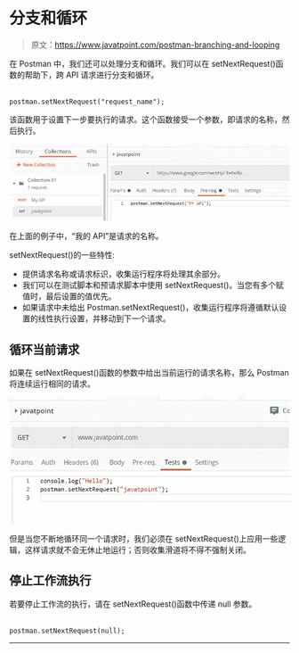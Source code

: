 # 分支和循环

> 原文：<https://www.javatpoint.com/postman-branching-and-looping>

在 Postman 中，我们还可以处理分支和循环。我们可以在 setNextRequest()函数的帮助下，跨 API 请求进行分支和循环。

```

postman.setNextRequest("request_name");

```

该函数用于设置下一步要执行的请求。这个函数接受一个参数，即请求的名称，然后执行。

![Branching and Looping](img/dfabd7694ff1b3d408ae39fb8d3780d5.png)

在上面的例子中，“我的 API”是请求的名称。

setNextRequest()的一些特性:

*   提供请求名称或请求标识，收集运行程序将处理其余部分。
*   我们可以在测试脚本和预请求脚本中使用 setNextRequest()。当您有多个赋值时，最后设置的值优先。
*   如果请求中未给出 Postman.setNextRequest()，收集运行程序将遵循默认设置的线性执行设置，并移动到下一个请求。

## 循环当前请求

如果在 setNextRequest()函数的参数中给出当前运行的请求名称，那么 Postman 将连续运行相同的请求。

![Branching and Looping](img/8e5d24b099b0cbad1f8bd7f671bbbd3f.png)

但是当您不断地循环同一个请求时，我们必须在 setNextRequest()上应用一些逻辑，这样请求就不会无休止地运行；否则收集滑道将不得不强制关闭。

## 停止工作流执行

若要停止工作流的执行，请在 setNextRequest()函数中传递 null 参数。

```

postman.setNextRequest(null);

```

* * *